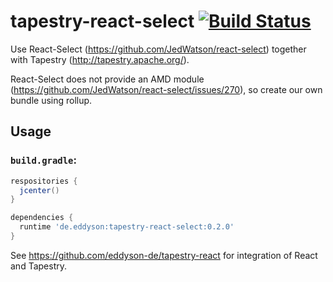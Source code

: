 # tapestry-react-select [![Build Status](https://travis-ci.org/eddyson-de/tapestry-react-select.svg?branch=master)](https://travis-ci.org/eddyson-de/tapestry-react)

Use React-Select (https://github.com/JedWatson/react-select) together with Tapestry (http://tapestry.apache.org/).

React-Select does not provide an AMD module (https://github.com/JedWatson/react-select/issues/270), so create our own bundle using rollup.

## Usage


### `build.gradle`:
```groovy
respositories {
  jcenter()
}

dependencies {
  runtime 'de.eddyson:tapestry-react-select:0.2.0'
}

```

See https://github.com/eddyson-de/tapestry-react for integration of React and Tapestry.

